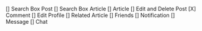 [] Search Box Post
[] Search Box Article
[] Article
[] Edit and Delete Post
[X] Comment
[] Edit Profile
[] Related Article
[] Friends
[] Notification
[] Message
[] Chat
